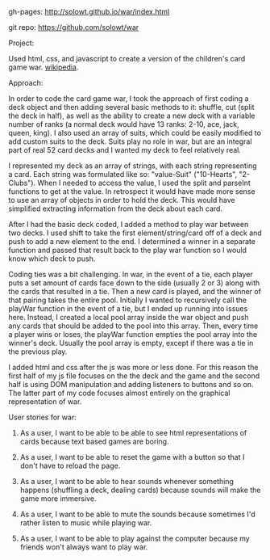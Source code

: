 gh-pages: http://solowt.github.io/war/index.html

git repo: https://github.com/solowt/war

Project:

Used html, css, and javascript to create a version of the children's card game war. [wikipedia](https://en.wikipedia.org/wiki/War_(card_game)).

Approach:

In order to code the card game war, I took the approach of first coding a deck object and then adding several basic methods to it: shuffle, cut (split the deck in half), as well as the ability to create a new deck with a variable number of ranks (a normal deck would have 13 ranks: 2-10, ace, jack, queen, king).  I also used an array of suits, which could be easily modified to add custom suits to the deck.  Suits play no role in war, but are an integral part of real 52 card decks and I wanted my deck to feel relatively real.

I represented my deck as an array of strings, with each string representing a card.  Each string was formulated like so: "value-Suit" ("10-Hearts", "2-Clubs").  When I needed to access the value, I used the split and parseInt functions to get at the value.  In retrospect it would have made more sense to use an array of objects in order to hold the deck.  This would have simplified extracting information from the deck about each card.

After I had the basic deck coded, I added a method to play war between two decks.  I used shift to take the first element/string/card off of a deck and push to add a new element to the end.  I determined a winner in a separate function and passed that result back to the play war function so I would know which deck to push.

Coding ties was a bit challenging.  In war, in the event of a tie, each player puts a set amount of cards face down to the side (usually 2 or 3) along with the cards that resulted in a tie.  Then a new card is played, and the winner of that pairing takes the entire pool.  Initially I wanted to recursively call the playWar function in the event of a tie, but I ended up running into issues here.  Instead, I created a local pool array inside the war object and push any cards that should be added to the pool into this array.  Then, every time a player wins or loses, the playWar function empties the pool array into the winner's deck.  Usually the pool array is empty, except if there was a tie in the previous play.

I added html and css after the js was more or less done.  For this reason the first half of my js file focuses on the the deck and the game and the second half is using DOM manipulation and adding listeners to buttons and so on.  The latter part of my code focuses almost entirely on the graphical representation of war.

User stories for war:

1. As a user, I want to be able to be able to see html representations of cards because text based games are boring.

2. As a user, I want to be able to reset the game with a button so that I don't have to reload the page.

3. As a user, I want to be able to hear sounds whenever something happens (shuffling a deck, dealing cards) because sounds will make the game more immersive.

4. As a user, I want to be able to mute the sounds because sometimes I'd rather listen to music while playing war.

5. As a user, I want to be able to play against the computer because my friends won't always want to play war.
